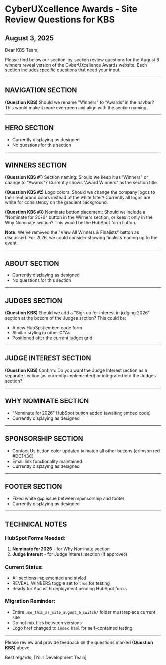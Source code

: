 # CyberUXcellence Awards - Site Review Questions for KBS
## August 3, 2025

Dear KBS Team,

Please find below our section-by-section review questions for the August 6 winners reveal version of the CyberUXcellence Awards website. Each section includes specific questions that need your input.

---

## NAVIGATION SECTION

**(Question KBS)** Should we rename "Winners" to "Awards" in the navbar? This would make it more evergreen and align with the section naming.

---

## HERO SECTION
- Currently displaying as designed
- No questions for this section

---

## WINNERS SECTION

**(Question KBS #1)** Section naming: Should we keep it as "Winners" or change to "Awards"? Currently shows "Award Winners" as the section title.

**(Question KBS #2)** Logo colors: Should we change the company logos to their real brand colors instead of the white filter? Currently all logos are white for consistency on the gradient background.

**(Question KBS #3)** Nominate button placement: Should we include a "Nominate for 2026" button in the Winners section, or keep it only in the Why Nominate section? This would be the HubSpot form button.

**Note:** We've removed the "View All Winners & Finalists" button as discussed. For 2026, we could consider showing finalists leading up to the event.

---

## ABOUT SECTION
- Currently displaying as designed
- No questions for this section

---

## JUDGES SECTION

**(Question KBS)** Should we add a "Sign up for interest in judging 2026" section at the bottom of the Judges section? This could be:
- A new HubSpot embed code form
- Similar styling to other CTAs
- Positioned after the current judges grid

---

## JUDGE INTEREST SECTION

**(Question KBS)** Confirm: Do you want the Judge Interest section as a separate section (as currently implemented) or integrated into the Judges section?

---

## WHY NOMINATE SECTION
- "Nominate for 2026" HubSpot button added (awaiting embed code)
- Currently displaying as designed

---

## SPONSORSHIP SECTION
- Contact Us button color updated to match all other buttons (crimson red #DC143C)
- Email link functionality maintained
- Currently displaying as designed

---

## FOOTER SECTION
- Fixed white gap issue between sponsorship and footer
- Currently displaying as designed

---

## TECHNICAL NOTES

### HubSpot Forms Needed:
1. **Nominate for 2026** - for Why Nominate section
2. **Judge Interest** - for Judge Interest section (if approved)

### Current Status:
- All sections implemented and styled
- REVEAL_WINNERS toggle set to `true` for testing
- Ready for August 6 deployment pending HubSpot forms

### Migration Reminder:
- Entire `use_this_as_site_august_6_switch/` folder must replace current site
- Do not mix files between versions
- Logo href changed to `index.html` for self-contained testing

---

Please review and provide feedback on the questions marked **(Question KBS)** above.

Best regards,
[Your Development Team]